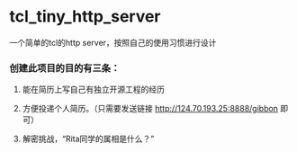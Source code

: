 # tcl_tiny_http_server
一个简单的tcl的http server，按照自己的使用习惯进行设计

### 创建此项目的目的有三条：

1. 能在简历上写自己有独立开源工程的经历

2. 方便投递个人简历。（只需要发送链接 http://124.70.193.25:8888/gibbon 即可）

3. 解密挑战，“Rita同学的属相是什么？”
